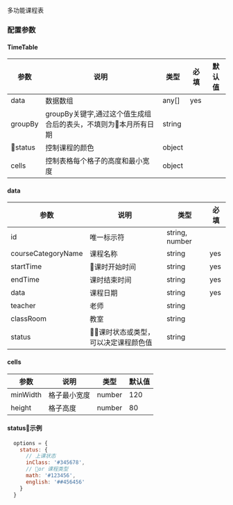 多功能课程表

### 配置参数

#### TimeTable
参数|说明|类型|必填|默认值
-|-|-|-|-
data|数据数组|any[]|yes
groupBy|groupBy关键字,通过这个值生成组合后的表头，不填则为本月所有日期|string
status|控制课程的颜色|object
cells|控制表格每个格子的高度和最小宽度|object

#### data
参数|说明|类型|必填
-|-|-|-
id|唯一标示符|string, number|
courseCategoryName|课程名称|string|yes
startTime|课时开始时间|string|yes
endTime|课时结束时间|string|yes
data|课程日期|string|yes
teacher|老师|string|
classRoom|教室|string
status|课时状态或类型，可以决定课程颜色值|string


#### cells
参数|说明|类型|默认值
-|-|-|-
minWidth|格子最小宽度|number|120
height|格子高度|number|80

#### status示例
```js
  options = {
    status: {
      // 上课状态
      inClass: '#345678',
      // or 课程类型
      math: '#123456',
      english: '##456456'
    }
  }
```

